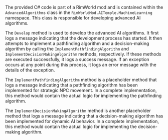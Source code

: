 The provided C# code is part of a RimWorld mod and is contained within the `AdvancedAlgorithms` class in the `RimWorldMod.AITemple.MachineLearning` namespace. This class is responsible for developing advanced AI algorithms.

The `Develop` method is used to develop the advanced AI algorithms. It first logs a message indicating that the development process has started. It then attempts to implement a pathfinding algorithm and a decision-making algorithm by calling the `ImplementPathfindingAlgorithm` and `ImplementDecisionMakingAlgorithm` methods, respectively. If these methods are executed successfully, it logs a success message. If an exception occurs at any point during this process, it logs an error message with the details of the exception.

The `ImplementPathfindingAlgorithm` method is a placeholder method that logs a message indicating that a pathfinding algorithm has been implemented for strategic NPC movement. In a complete implementation, this method would contain the actual logic for implementing the pathfinding algorithm.

The `ImplementDecisionMakingAlgorithm` method is another placeholder method that logs a message indicating that a decision-making algorithm has been implemented for dynamic AI behavior. In a complete implementation, this method would contain the actual logic for implementing the decision-making algorithm.